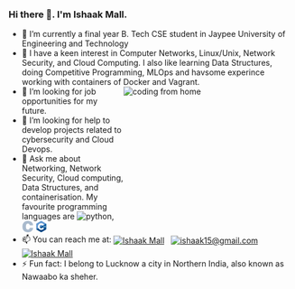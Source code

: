 ### Hi there 👋. I'm Ishaak Mall.

<!--
**ishaak15/ishaak15** is a ✨ _special_ ✨ repository because its `README.md` (this file) appears on your GitHub profile.

Here are some ideas to get you started:

-->

- 🔭 I’m currently a final year B. Tech CSE student in Jaypee University of Engineering and Technology
- 🌱 I have a keen interest in Computer Networks, Linux/Unix, Network Security, and Cloud Computing. I also like learning Data Structures, doing Competitive Programming, MLOps and havsome experince working with containers of Docker and Vagrant. <img align="right" alt="coding from home" src= "https://camo.githubusercontent.com/410dd0b1b800cd1e13965237beee2a32474be978/68747470733a2f2f6d656469612e67697068792e636f6d2f6d656469612f4d3967624264396e6244724f5475314d71782f67697068792e676966" height = 250 width = 300/>
- 👯 I’m looking for job opportunities for my future.
- 🤔 I’m looking for help to develop projects related to cybersecurity and Cloud Devops.
- 💬 Ask me about Networking, Network Security, Cloud computing, Data Structures, and containerisation. My favourite programming languages are <img src="https://upload.wikimedia.org/wikipedia/commons/0/0a/Python.svg" alt="python" width="20" height="20"/>, <img src="https://github.com/devicons/devicon/blob/master/icons/c/c-original.svg" alt="c" width="20" height="20"/> <img src="https://github.com/devicons/devicon/blob/master/icons/cplusplus/cplusplus-original.svg" alt="cpp" width="20" height="20"/> 
- 📫 You can reach me at: <a href="https://www.linkedin.com/in/ishaak-mall-2034a/" target="blank"><img align="center" src="https://cdn.jsdelivr.net/npm/simple-icons@3.0.1/icons/linkedin.svg" alt="Ishaak Mall" height="20" width="20" /></a> &nbsp;
<a href="mailto:ishaak15@gmail.com" target="blank"><img align="center" src="https://cdn.jsdelivr.net/npm/simple-icons@3.0.1/icons/gmail.svg" alt="ishaak15@gmail.com" height="20" width="20" /></a>
<a href="https://www.instagram.com/_fireheart15_/" target="blank"><img align="center" src="https://cdn.jsdelivr.net/npm/simple-icons@3.0.1/icons/instagram.svg" alt="Ishaak Mall" height="20" width="20" /></a>
- ⚡ Fun fact: I belong to Lucknow a city in Northern India, also known as Nawaabo ka sheher.

